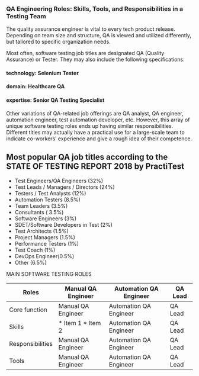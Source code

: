 ### QA Engineering Roles: Skills, Tools, and Responsibilities in a Testing Team

The quality assurance engineer is vital to every tech product release.
Depending on team size and structure, QA is viewed and utilized differently, but tailored to specific organization needs.

Most often, software testing job titles are designated QA (Quality Assurance) or Tester. They may also include the following specifications:

#### technology: Selenium Tester
#### domain: Healthcare QA
#### expertise: Senior QA Testing Specialist

Other variations of QA-related job offerings are QA analyst, 
QA engineer, automation engineer, test automation developer, etc. 
However, this array of unique software testing roles ends up having similar responsibilities. 
Different titles may actually have a practical use for a large-scale team to indicate co-workers’ 
experience and give a rough idea of their competence.

## Most popular QA job titles according to the STATE OF TESTING REPORT 2018 by PractiTest

* Test Engineers/QA Engineers (32%)
* Test Leads / Managers / Directors (24%)
* Testers / Test Analysts (12%)
* Automation Testers (8.5%)
* Team Leaders (3.5%)
* Consultants ( 3.5%)
* Software Engineers (3%)
* SDET/Software Developers in Test (2%)
* Test Architects (1.5%)
* Project Managers (1.5%)
* Performance Testers (1%)
* Test Coach (1%)
* DevOps Engineer(0.5%)
* Other (6.5%)


MAIN SOFTWARE TESTING ROLES

Roles | Manual QA Engineer |Automation QA Engineer | QA Lead
------------ | ------------- | ------------- | -------------
Core function | Manual QA Engineer |Automation QA Engineer | QA Lead
Skills | * Item 1 * Item 2 |Automation QA Engineer | QA Lead
Responsibilities | Manual QA Engineer |Automation QA Engineer | QA Lead
Tools| Manual QA Engineer |Automation QA Engineer | QA Lead
